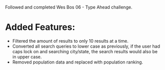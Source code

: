 
Followed and completed Wes Bos 06 - Type Ahead challenge.

# Added Features:
- Filtered the amount of results to only 10 results at a time.
- Converted all search queries to lower case as previously, if the user had caps lock on and searching city/state, the search results would also be in upper case.
- Removed population data and replaced with population ranking. 